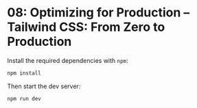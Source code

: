 # 08: Optimizing for Production – Tailwind CSS: From Zero to Production

Install the required dependencies with `npm`:

```sh
npm install
```

Then start the dev server:

```sh
npm run dev
```
